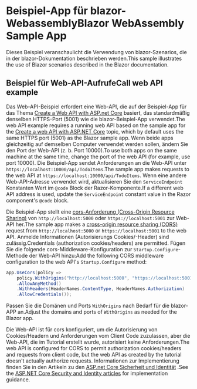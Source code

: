 # <a name="blazor-webassembly-sample-app"></a><span data-ttu-id="0adfa-101">Beispiel-App für blazor-Webassembly</span><span class="sxs-lookup"><span data-stu-id="0adfa-101">Blazor WebAssembly Sample App</span></span>

<span data-ttu-id="0adfa-102">Dieses Beispiel veranschaulicht die Verwendung von blazor-Szenarios, die in der blazor-Dokumentation beschrieben werden.</span><span class="sxs-lookup"><span data-stu-id="0adfa-102">This sample illustrates the use of Blazor scenarios described in the Blazor documentation.</span></span>

## <a name="call-web-api-example"></a><span data-ttu-id="0adfa-103">Beispiel für Web-API-Aufrufe</span><span class="sxs-lookup"><span data-stu-id="0adfa-103">Call web API example</span></span>

<span data-ttu-id="0adfa-104">Das Web-API-Beispiel erfordert eine Web-API, die auf der Beispiel-App für das Thema <a href="https://docs.microsoft.com/aspnet/core/tutorials/first-web-api">Create a Web API with ASP.net Core</a> basiert, das standardmäßig denselben HTTPS-Port (5001) wie die blazor-Beispiel-App verwendet.</span><span class="sxs-lookup"><span data-stu-id="0adfa-104">The web API example requires a running web API based on the sample app for the <a href="https://docs.microsoft.com/aspnet/core/tutorials/first-web-api">Create a web API with ASP.NET Core</a> topic, which by default uses the same HTTPS port (5001) as the Blazor sample app.</span></span> <span data-ttu-id="0adfa-105">Wenn beide apps gleichzeitig auf demselben Computer verwendet werden sollen, ändern Sie den Port der Web-API (z. b. Port 10000).</span><span class="sxs-lookup"><span data-stu-id="0adfa-105">To use both apps on the same machine at the same time, change the port of the web API (for example, use port 10000).</span></span> <span data-ttu-id="0adfa-106">Die Beispiel-App sendet Anforderungen an die Web-API unter `https://localhost:10000/api/TodoItems`.</span><span class="sxs-lookup"><span data-stu-id="0adfa-106">The sample app makes requests to the web API at `https://localhost:10000/api/TodoItems`.</span></span> <span data-ttu-id="0adfa-107">Wenn eine andere Web-API-Adresse verwendet wird, aktualisieren Sie den `ServiceEndpoint` Konstanten Wert im `@code` Block der Razor-Komponente.</span><span class="sxs-lookup"><span data-stu-id="0adfa-107">If a different web API address is used, update the `ServiceEndpoint` constant value in the Razor component's `@code` block.</span></span></p>

<span data-ttu-id="0adfa-108">Die Beispiel-App stellt eine <a href="https://docs.microsoft.com/aspnet/core/security/cors">cors-Anforderung (Cross-Origin Resource Sharing)</a> von `http://localhost:5000` oder `https://localhost:5001` zur Web-API her.</span><span class="sxs-lookup"><span data-stu-id="0adfa-108">The sample app makes a <a href="https://docs.microsoft.com/aspnet/core/security/cors">cross-origin resource sharing (CORS)</a> request from `http://localhost:5000` or `https://localhost:5001` to the web API.</span></span> <span data-ttu-id="0adfa-109">Anmelde Informationen (Autorisierungs Cookies/-Header) sind zulässig.</span><span class="sxs-lookup"><span data-stu-id="0adfa-109">Credentials (authorization cookies/headers) are permitted.</span></span> <span data-ttu-id="0adfa-110">Fügen Sie die folgende cors-Middleware-Konfiguration zur `Startup.Configure`-Methode der Web-API hinzu:</span><span class="sxs-lookup"><span data-stu-id="0adfa-110">Add the following CORS middleware configuration to the web API's `Startup.Configure` method:</span></span></p>

```csharp
app.UseCors(policy => 
    policy.WithOrigins("http://localhost:5000", "https://localhost:5001")
    .AllowAnyMethod()
    .WithHeaders(HeaderNames.ContentType, HeaderNames.Authorization)
    .AllowCredentials());
```

<span data-ttu-id="0adfa-111">Passen Sie die Domänen und Ports `WithOrigins` nach Bedarf für die blazor-APP an.</span><span class="sxs-lookup"><span data-stu-id="0adfa-111">Adjust the domains and ports of `WithOrigins` as needed for the Blazor app.</span></span>

<span data-ttu-id="0adfa-112">Die Web-API ist für cors konfiguriert, um die Autorisierung von Cookies/Headern und Anforderungen vom Client Code zuzulassen, aber die Web-API, die im Tutorial erstellt wurde, autorisiert keine Anforderungen.</span><span class="sxs-lookup"><span data-stu-id="0adfa-112">The web API is configured for CORS to permit authorization cookies/headers and requests from client code, but the web API as created by the tutorial doesn't actually authorize requests.</span></span> <span data-ttu-id="0adfa-113">Informationen zur Implementierung finden Sie in den Artikeln zu den <a href="https://docs.microsoft.com/aspnet/core/security/">ASP.net Core Sicherheit und Identität</a> .</span><span class="sxs-lookup"><span data-stu-id="0adfa-113">See the <a href="https://docs.microsoft.com/aspnet/core/security/">ASP.NET Core Security and Identity articles</a> for implementation guidance.</span></span>
